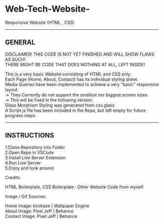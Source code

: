 # Web-Tech-Website-
Responsive Website (HTML , CSS) 

----------------
   GENERAL
----------------

DISCLAIMER! 
THIS CODE IS NOT YET FINISHED AND WILL SHOW FLAWS AS SUCH!<br>
THERE MIGHT BE CODE THAT DOES NOTHING AT ALL, LEFT INSIDE!<br>

This is a very basic Website consisting of HTML and CSS only. <br>
Each Page (Home, About, Contact) has its individual styling sheet.<br> 
Media Queries have been implemented to achieve a very "basic" responsive layout. <br>
-> They Currently do not support the smallest nor biggest screen sizes. <br>
-> This will be fixed in the following version. <br>
Glass Morphism Styling was generated from css.glass <br>
A Script.js file has been included in the Repo, but left empty for future progress steps. <br>  

-----------------
  INSTRUCTIONS
-----------------

1.Clone Repository into Folder <br>
2.Open Repo in VSCode <br>
3.Install Live Server Extension <br> 
4.Run Live Server <br>
5.Enjoy and look around. <br> 


Credits: <br>

HTML Boilerplate, CSS Boilerplate : Other Website Code from myself. <br>

Image / Gif Sources: <br>

Home Image: kirokaze | Wallpaper Engine <br>
About Image: Pixel Jeff | Behance <br>
Contact Image: Pixel Jeff | Behance <br>

